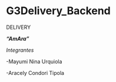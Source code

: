 # G3Delivery_Backend
DELIVERY 

***“AmAra”***

*Integrantes*

-Mayumi Nina Urquiola

-Aracely Condori Tipola